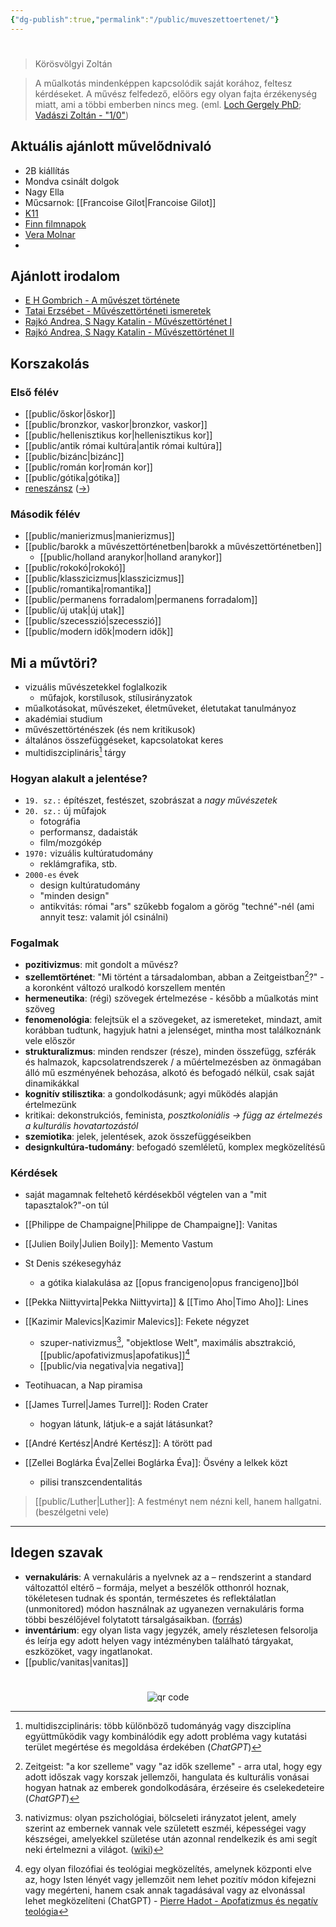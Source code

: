 ```yaml
---
{"dg-publish":true,"permalink":"/public/muveszettoertenet/"}
---
```


#
>  Körösvölgyi Zoltán

> A műalkotás mindenképpen kapcsolódik saját korához, feltesz kérdéseket. A művész felfedező, előörs egy olyan fajta érzékenység miatt, ami a többi emberben nincs meg. (eml. [Loch Gergely PhD](https://apps.lfze.hu/netfolder/PublicNet/Doktori%20dolgozatok/loch_gergely/tezis_hu.pdf); [Vadászi Zoltán - "1/0"](https://www.zoltanvadaszi.com/1-0))

## Aktuális ajánlott művelődnivaló
- 2B kiállítás
- Mondva csinált dolgok
- Nagy Ella
- Műcsarnok: [[Francoise Gilot\|Francoise Gilot]]
- [K11](https://www.k11.hu/k11-labor/aktualis-kiallitas/)
- [Finn filmnapok](https://port.hu/esemeny/fesztival/finn-filmnapok-2024/event-6043030)
- [Vera Molnar](https://www.ludwigmuseum.hu/program/kiallitasmegnyito-la-recherche-de-vera-molnar-vera-molnar-muvei-es-kortars-reflexiok)
- 
## Ajánlott irodalom
- [E H Gombrich - A művészet története](https://icedrive.net/s/Xg3iyzDfNxPC2V6vvBTkfYXXbTNz)
- [Tatai Erzsébet - Művészettörténeti ismeretek](https://github.com/denandras/Zakjegyzet2/blob/66ad933ecfdfd4916f51e869a78642116812ac7e/_notes/_Files/f_m%C5%B1vt%C3%B6ri/Tatai-Erzsebet_M%C5%B1veszettorteneti-Ismeretek.pdf)
- [Rajkó Andrea, S Nagy Katalin - Művészettörténet I](https://github.com/denandras/Zakjegyzet2/blob/66ad933ecfdfd4916f51e869a78642116812ac7e/_notes/_Files/f_m%C5%B1vt%C3%B6ri/Rajko_Andrea_S._Nagy_Katalin--Muveszettortenet_I._.pdf)
- [Rajkó Andrea, S Nagy Katalin - Művészettörténet II](https://github.com/denandras/Zakjegyzet2/blob/66ad933ecfdfd4916f51e869a78642116812ac7e/_notes/_Files/f_m%C5%B1vt%C3%B6ri/Rajko_Andrea_S._Nagy_Katalin--Muveszettortenet_II..pdf)
## Korszakolás
### Első félév

- [[public/őskor\|őskor]]
- [[public/bronzkor, vaskor\|bronzkor, vaskor]]
- [[public/hellenisztikus kor\|hellenisztikus kor]]
- [[public/antik római kultúra\|antik római kultúra]]
- [[public/bizánc\|bizánc]]
- [[public/román kor\|román kor]]
- [[public/gótika\|gótika]]
- [reneszánsz](https://notes.andrasdenes.com/reneszansz#A%20művészettörténetben) ([->](reneszánsz))

### Második félév

- [[public/manierizmus\|manierizmus]]
- [[public/barokk a művészettörténetben\|barokk a művészettörténetben]]
	- [[public/holland aranykor\|holland aranykor]]
- [[public/rokokó\|rokokó]]
- [[public/klasszicizmus\|klasszicizmus]]
- [[public/romantika\|romantika]]
- [[public/permanens forradalom\|permanens forradalom]]
- [[public/új utak\|új utak]]
- [[public/szecesszió\|szecesszió]]
- [[public/modern idők\|modern idők]]
## Mi a művtöri?
- vizuális művészetekkel foglalkozik
	- műfajok, korstílusok, stílusirányzatok
- műalkotásokat, művészeket, életműveket, életutakat tanulmányoz
- akadémiai studium
- művészettörténészek (és nem kritikusok)
- általános összefüggéseket, kapcsolatokat keres
- multidiszciplináris[^1] tárgy
### Hogyan alakult a jelentése?
- `19. sz.:` építészet, festészet, szobrászat a *nagy művészetek*
- `20. sz.:` új műfajok
	- fotográfia
	- performansz, dadaisták
	- film/mozgókép
- `1970:` vizuális kultúratudomány
	- reklámgrafika, stb.
- `2000-es` évek
	- design kultúratudomány
	- "minden design"
	- antikvitás: római "ars" szűkebb fogalom a görög "techné"-nél (ami annyit tesz: valamit jól csinálni)
### Fogalmak
- **pozitivizmus**: mit gondolt a művész?
- **szellemtörténet**: "Mi történt a társadalomban, abban a Zeitgeistban[^2]?" - a koronként változó uralkodó korszellem mentén
- **hermeneutika**: (régi) szövegek értelmezése - később a műalkotás mint szöveg
- **fenomenológia**: felejtsük el a szövegeket, az ismereteket, mindazt, amit korábban tudtunk, hagyjuk hatni a jelenséget, mintha most találkoznánk vele először
- **strukturalizmus**: minden rendszer (része), minden összefügg, szférák és halmazok, kapcsolatrendszerek / a műértelmezésben az önmagában álló mű eszményének behozása, alkotó és befogadó nélkül, csak saját dinamikákkal
- **kognitív stilisztika**: a gondolkodásunk; agyi működés alapján értelmezünk
- kritikai: dekonstrukciós, feminista, *posztkoloniális -> függ az értelmezés a kulturális hovatartozástól*
- **szemiotika**: jelek, jelentések, azok összefüggéseikben
- **designkultúra-tudomány**: befogadó szemléletű, komplex megközelítésű
### Kérdések
- saját magamnak feltehető kérdésekből végtelen van a "mit tapasztalok?"-on túl

- [[Philippe de Champaigne\|Philippe de Champaigne]]: Vanitas
- [[Julien Boily\|Julien Boily]]: Memento Vastum 

- St Denis székesegyház
	- a gótika kialakulása az [[opus francigeno\|opus francigeno]]ból
- [[Pekka Niittyvirta\|Pekka Niittyvirta]] & [[Timo Aho\|Timo Aho]]: Lines

- [[Kazimir Malevics\|Kazimir Malevics]]: Fekete négyzet
	- szuper-nativizmus[^3], "objektlose Welt", maximális absztrakció, [[public/apofativizmus\|apofatikus]][^4]
	- [[public/via negativa\|via negativa]]

- Teotihuacan, a Nap piramisa
- [[James Turrel\|James Turrel]]: Roden Crater
	- hogyan látunk, látjuk-e a saját látásunkat?

- [[André Kertész\|André Kertész]]: A törött pad
- [[Zellei Boglárka Éva\|Zellei Boglárka Éva]]: Ösvény a lelkek közt
	- pilisi transzcendentalitás

> [[public/Luther\|Luther]]: A festményt nem nézni kell, hanem hallgatni. (beszélgetni vele)

---
## Idegen szavak
- **vernakuláris**: A vernakuláris a nyelvnek az a – rendszerint a standard változattól eltérő – formája, melyet a beszélők otthonról hoznak, tökéletesen tudnak és spontán, természetes és reflektálatlan (unmonitored) módon használnak az ugyanezen vernakuláris forma többi beszélőjével folytatott társalgásaikban. ([forrás](https://narratologia.btk.mta.hu/encyclopedia/vernakularis/#:~:text=A%20vernakul%C3%A1ris%20a%20nyelvnek%20az,forma%20t%C3%B6bbi%20besz%C3%A9l%C5%91j%C3%A9vel%20folytatott%20t%C3%A1rsalg%C3%A1saikban.))
- **inventárium**: egy olyan lista vagy jegyzék, amely részletesen felsorolja és leírja egy adott helyen vagy intézményben található tárgyakat, eszközöket, vagy ingatlanokat.
- [[public/vanitas\|vanitas]]

[^1]: multidiszciplináris: több különböző tudományág vagy diszciplína együttműködik vagy kombinálódik egy adott probléma vagy kutatási terület megértése és megoldása érdekében (*ChatGPT*)
[^2]: Zeitgeist: "a kor szelleme" vagy "az idők szelleme" - arra utal, hogy egy adott időszak vagy korszak jellemzői, hangulata és kulturális vonásai hogyan hatnak az emberek gondolkodására, érzéseire és cselekedeteire (*ChatGPT*)
[^3]: nativizmus: olyan pszichológiai, bölcseleti irányzatot jelent, amely szerint az embernek vannak vele született eszméi, képességei vagy készségei, amelyekkel születése után azonnal rendelkezik és ami segít neki értelmezni a világot. ([wiki](https://www.wikiwand.com/hu/Nativizmus_(pszichol%C3%B3gia)))
[^4]: egy olyan filozófiai és teológiai megközelítés, amelynek központi elve az, hogy Isten lényét vagy jellemzőit nem lehet pozitív módon kifejezni vagy megérteni, hanem csak annak tagadásával vagy az elvonással lehet megközelíteni (ChatGPT) - [Pierre Hadot - Apofatizmus és negatív teológia](https://epa.oszk.hu/03500/03594/00003/pdf/EPA03594_2009_02_079-088.pdf)
#
<p style="text-align: center;"><img src="https://chart.googleapis.com/chart?cht=qr&chl=https://notes.andrasdenes.com/muveszettortenet&chs=180x180&choe=UTF-8&chld=L|2" alt="qr code"></p>

